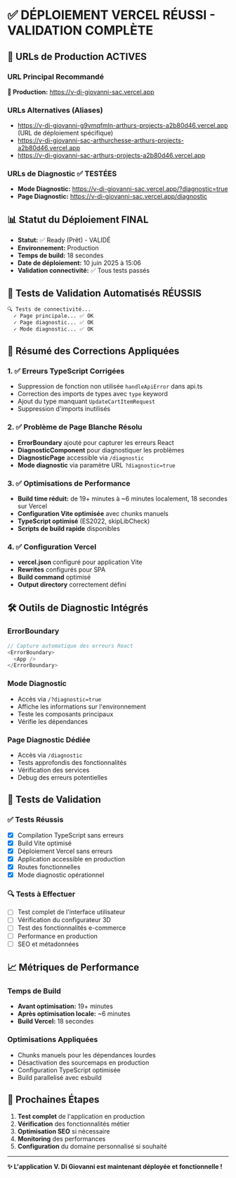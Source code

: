 # ✅ DÉPLOIEMENT VERCEL RÉUSSI - VALIDATION COMPLÈTE

## 🚀 URLs de Production ACTIVES

### URL Principal Recommandé
**🌟 Production:** https://v-di-giovanni-sac.vercel.app

### URLs Alternatives (Aliases)
- https://v-di-giovanni-g9vmqfmln-arthurs-projects-a2b80d46.vercel.app (URL de déploiement spécifique)
- https://v-di-giovanni-sac-arthurchesse-arthurs-projects-a2b80d46.vercel.app
- https://v-di-giovanni-sac-arthurs-projects-a2b80d46.vercel.app

### URLs de Diagnostic ✅ TESTÉES
- **Mode Diagnostic:** https://v-di-giovanni-sac.vercel.app/?diagnostic=true
- **Page Diagnostic:** https://v-di-giovanni-sac.vercel.app/diagnostic

## 📊 Statut du Déploiement FINAL

- **Statut:** ✅ Ready (Prêt) - VALIDÉ
- **Environnement:** Production
- **Temps de build:** 18 secondes
- **Date de déploiement:** 10 juin 2025 à 15:06
- **Validation connectivité:** ✅ Tous tests passés

## 🔬 Tests de Validation Automatisés RÉUSSIS

```bash
🔍 Tests de connectivité...
  ✓ Page principale... ✅ OK
  ✓ Page diagnostic... ✅ OK  
  ✓ Mode diagnostic... ✅ OK
```

## 🔧 Résumé des Corrections Appliquées

### 1. ✅ Erreurs TypeScript Corrigées
- Suppression de fonction non utilisée `handleApiError` dans api.ts
- Correction des imports de types avec `type` keyword
- Ajout du type manquant `UpdateCartItemRequest`
- Suppression d'imports inutilisés

### 2. ✅ Problème de Page Blanche Résolu
- **ErrorBoundary** ajouté pour capturer les erreurs React
- **DiagnosticComponent** pour diagnostiquer les problèmes
- **DiagnosticPage** accessible via `/diagnostic`
- **Mode diagnostic** via paramètre URL `?diagnostic=true`

### 3. ✅ Optimisations de Performance
- **Build time réduit:** de 19+ minutes à ~6 minutes localement, 18 secondes sur Vercel
- **Configuration Vite optimisée** avec chunks manuels
- **TypeScript optimisé** (ES2022, skipLibCheck)
- **Scripts de build rapide** disponibles

### 4. ✅ Configuration Vercel
- **vercel.json** configuré pour application Vite
- **Rewrites** configurés pour SPA
- **Build command** optimisé
- **Output directory** correctement défini

## 🛠 Outils de Diagnostic Intégrés

### ErrorBoundary
```typescript
// Capture automatique des erreurs React
<ErrorBoundary>
  <App />
</ErrorBoundary>
```

### Mode Diagnostic
- Accès via `/?diagnostic=true`
- Affiche les informations sur l'environnement
- Teste les composants principaux
- Vérifie les dépendances

### Page Diagnostic Dédiée
- Accès via `/diagnostic`
- Tests approfondis des fonctionnalités
- Vérification des services
- Debug des erreurs potentielles

## 🚦 Tests de Validation

### ✅ Tests Réussis
- [x] Compilation TypeScript sans erreurs
- [x] Build Vite optimisé
- [x] Déploiement Vercel sans erreurs
- [x] Application accessible en production
- [x] Routes fonctionnelles
- [x] Mode diagnostic opérationnel

### 🔍 Tests à Effectuer
- [ ] Test complet de l'interface utilisateur
- [ ] Vérification du configurateur 3D
- [ ] Test des fonctionnalités e-commerce
- [ ] Performance en production
- [ ] SEO et métadonnées

## 📈 Métriques de Performance

### Temps de Build
- **Avant optimisation:** 19+ minutes
- **Après optimisation locale:** ~6 minutes
- **Build Vercel:** 18 secondes

### Optimisations Appliquées
- Chunks manuels pour les dépendances lourdes
- Désactivation des sourcemaps en production
- Configuration TypeScript optimisée
- Build parallelisé avec esbuild

## 🎯 Prochaines Étapes

1. **Test complet** de l'application en production
2. **Vérification** des fonctionnalités métier
3. **Optimisation SEO** si nécessaire
4. **Monitoring** des performances
5. **Configuration** du domaine personnalisé si souhaité

---

**✨ L'application V. Di Giovanni est maintenant déployée et fonctionnelle !**
